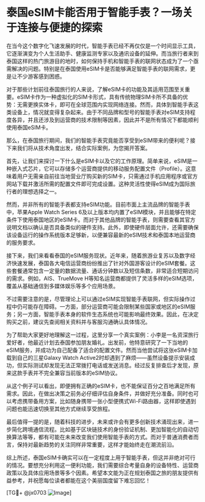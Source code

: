 # 泰国eSIM卡能否用于智能手表？一场关于连接与便捷的探索

在当今这个数字化飞速发展的时代，智能手表已经不再仅仅是一个时间显示工具，它逐渐演变为个人生活助手、健康监测专家以及通讯设备的延伸。而当旅行者来到泰国这样的热门旅游目的地时，如何保持手机和智能手表的联网状态成为了一个亟需解决的问题。特别是在泰国使用eSIM卡是否能够满足智能手表的联网需求，更是让不少游客感到困惑。

对于那些计划前往泰国旅行的人来说，了解eSIM卡的功能及其适用范围至关重要。eSIM卡作为一种虚拟化的SIM卡形式，具有传统物理SIM卡所不具备的优势：无需更换实体卡，即可在全球范围内实现网络连接。然而，具体到智能手表这类设备上，情况就变得复杂起来。由于不同品牌和型号的智能手表对eSIM支持程度各异，并且还涉及到运营商的技术限制等因素，因此并不是所有情况下都能顺利使用泰国eSIM卡。

那么，在泰国旅行期间，我们的智能手表究竟能否享受到eSIM带来的便利呢？接下来我们将从技术角度出发，结合实际案例，为您揭开答案。

首先，让我们来探讨一下什么是eSIM卡以及它的工作原理。简单来说，eSIM是一种嵌入式芯片，它可以存储多个运营商提供的移动服务配置文件（Profile）。这意味着用户无需亲自前往当地营业厅购买新的SIM卡，只需通过手机应用程序或官方网站下载并激活所需的配置文件即可完成设置。这种灵活性使得eSIM成为国际旅行者的理想选择之一。

然而，并非所有的智能手表都支持eSIM功能。目前市面上主流品牌的智能手表中，苹果Apple Watch Series 6及以上版本均内置了eSIM模块，并且能够在特定条件下使用泰国地区的eSIM卡。而对于其他品牌的智能手表，则需要查看其官方说明文档以确认是否具备类似的硬件支持。此外，即使硬件层面允许，还需要确保该设备运行的操作系统版本足够新，以便兼容最新的eSIM技术和泰国本地运营商的服务要求。

接下来，我们来看看泰国的eSIM服务现状。近年来，随着旅游业复苏以及数字经济快速发展，泰国各大电信运营商纷纷推出了针对外国游客设计的eSIM套餐。这些套餐通常包含一定量的数据流量、通话分钟数以及短信条数，非常适合短期访问的需求。例如，AIS、TrueMove H等知名运营商都提供了灵活多样的eSIM选项，覆盖从基础通信到多媒体娱乐等多个应用场景。

不过需要注意的是，尽管理论上可以通过eSIM实现智能手表联网，但实际操作过程中仍可能存在障碍。一方面，部分运营商可能会限制某些国家或地区的eSIM服务；另一方面，智能手表本身的软件生态系统也可能影响最终效果。因此，在决定购买之前，建议先查阅相关资料并与客服沟通确认具体情况。

为了帮助大家更好地理解这一过程，这里分享一个真实案例：小李是一名资深旅行爱好者，他最近计划去泰国参加朋友婚礼。出发前，他特意研究了一下当地的eSIM服务，并成功为自己配备了适合的配置文件。然而当他尝试将这张eSIM卡加载到自己的三星Galaxy Watch Active2时却遇到了麻烦——虽然设备提示安装成功，但实际测试却发现无法正常拨打电话或发送消息。经过反复排查后才发现，原来这款手表并不完全兼容当前版本的eSIM协议。

从这个例子可以看出，即便拥有正确的eSIM卡，也不能保证百分之百地满足所有需求。因此，在做出决策之前务必仔细评估自身条件，并做好充分准备。同时也可以考虑携带备用方案，比如随身携带一张小型便携式Wi-Fi路由器，这样即使遇到问题也能迅速切换至其他方式继续享受旅程。

最后值得一提的是，随着科技的进步，未来或许会有更多创新技术涌现出来，进一步简化跨境通信流程。比如基于区块链技术的身份验证机制、更加智能化的自动切换算法等等，都有可能在未来改变我们使用智能手表的方式。而对于普通消费者而言，保持对最新趋势的关注同样非常重要，这样才能始终走在潮流前沿。

综上所述，泰国eSIM卡确实可以在一定程度上用于智能手表，但这并非绝对可行的情况。要想充分利用这一便利功能，我们需要综合考量自身的设备特性、运营商政策以及具体应用场景等多个因素。希望本文能为正在规划泰国之旅的朋友提供有益参考，并祝愿每位读者都能在这个美丽国度留下难忘回忆！

[TG💪+ @jx0703 ![Image](https://github.com/user-attachments/assets/dbca1d08-cadb-493c-b0ec-ad6f7a83f270)]